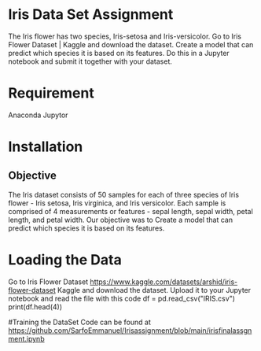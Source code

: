 # Iris Data Set Assignment 

The Iris flower has two species, Iris-setosa and Iris-versicolor.
Go to Iris Flower Dataset | Kaggle and download the dataset.
Create a model that can predict which species it is based on its features.
Do this in a Jupyter notebook and submit it together with your dataset.

# Requirement
Anaconda
Jupytor

# Installation
## Objective

The Iris dataset consists of 50 samples for each of three species of Iris flower - Iris setosa, Iris virginica, and Iris versicolor. Each sample is comprised of 4 measurements or features - sepal length, sepal width, petal length, and petal width. Our objective was to Create a model that can predict which species it is based on its features.

# Loading the Data
Go to Iris Flower Dataset https://www.kaggle.com/datasets/arshid/iris-flower-dataset Kaggle and download the dataset.
Upload it to your Jupyter notebook and read the file with this code
df = pd.read_csv("IRIS.csv")
print(df.head(4))

#Training the DataSet
Code can be found at https://github.com/SarfoEmmanuel/Irisassignment/blob/main/irisfinalassgnment.ipynb





